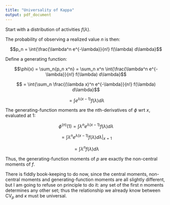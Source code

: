 ```yaml
---
title: "Universality of Kappa"
output: pdf_document
---
```


Start with a distribution of activities $f(\lambda)$.

The probability of observing a realized value $n$ is then:

$$p_n = \int{\frac{\lambda^n e^{-\lambda}}{n!} f(\lambda) d\lambda}$$

Define a generating function:

$$\phi(x) = \sum_n{p_n x^n} = \sum_n x^n \int{\frac{\lambda^n e^{-\lambda}}{n!} f(\lambda) d\lambda}$$

$$ =   \int{\sum_n \frac{(\lambda x)^n e^{-\lambda}}{n!} f(\lambda) d\lambda}$$

$$ =   \int{e^{\lambda(x-1)} f(\lambda) d\lambda}$$

The generating-function moments are the nth-derivatives of $\phi$ wrt $x$, evaluated at 1:

$$ \phi^{(n)}(1) =   \int{\lambda^n e^{\lambda(x-1)} f(\lambda) d\lambda}$$

$$ =   \left.\int{\lambda^n e^{\lambda(x-1)} f(\lambda) d\lambda}\right|_{x=1}$$

$$ =  \int{\lambda^n f(\lambda) d\lambda}$$

Thus, the generating-function moments of $p$ are exactly the non-central moments of $f$.

There is fiddly book-keeping to do now, since the central moments, non-central moments and generating-function moments are all slightly different, but I am going to refuse on principle to do it: any set of the first $n$ moments determines any other set; thus the relationship we already know between $\textrm{CV}_p$ and $\kappa$ must be universal.
